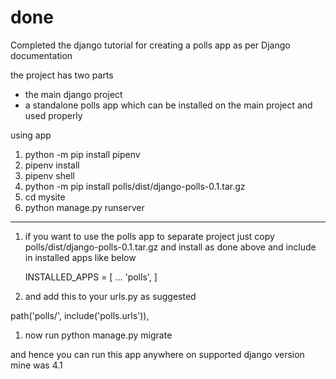 # done 
Completed the django tutorial for creating a polls app as per Django documentation 

the project has two parts 
- the main django project 
- a standalone polls app which can be installed on the main project and used properly  

using app
1.  python -m pip install pipenv
1. pipenv install 
1. pipenv shell 
1. python -m pip install  polls/dist/django-polls-0.1.tar.gz
1. cd mysite
1. python manage.py runserver
____ 
1.  if you want to use the polls app to separate project just copy polls/dist/django-polls-0.1.tar.gz and install as done above  and include in installed apps like below 

    INSTALLED_APPS = [
        ...
        'polls',
    ]
1. and add this to your urls.py as suggested

  path('polls/', include('polls.urls')),

1. now run python manage.py migrate 


and hence you can run this app anywhere on supported django version  mine was 4.1


